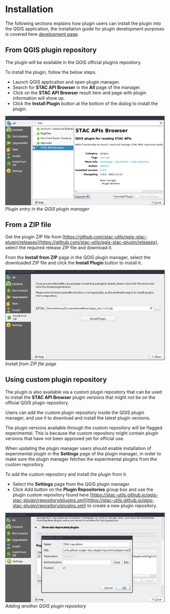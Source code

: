  
# Installation
The following sections explains how plugin users can install the plugin into the QGIS application, the
installation guide for plugin development purposes is covered here [development page](./development).

## From QGIS plugin repository
The plugin will be available in the QGIS official plugins repository.

To install the plugin, follow the below steps.

- Launch QGIS application and open plugin manager.
- Search for **STAC API Browser** in the **All** page of the manager.
- Click on the **STAC API Browser** result item and page with plugin information will show up.
- Click the **Install Plugin** button at the bottom of the dialog to install the plugin.

![image](images/install-from-repository.png)
_Plugin entry in the QGIS plugin manager_

## From a ZIP file

Get the plugin ZIP file from [https://github.com/stac-utils/qgis-stac-plugin/releases](https://github.com/stac-utils/qgis-stac-plugin/releases), select the required
release ZIP file and download it.

From the **Install from ZIP** page in the QGIS plugin manager, select the downloaded ZIP file and click the 
**Install Plugin** button to install it.

![image](images/install-from-zip.png)
_Install from ZIP file page_


## Using custom plugin repository

The plugin is also available via a custom plugin repository that can be used to install 
the **STAC API Browser** plugin versions that might not be on the official QGIS plugin repository.

Users can add the custom plugin repository inside the QGIS plugin manager, and use it to download and 
install the latest plugin versions. 

The plugin versions available through the custom repository will be 
flagged experimental. This is because the custom repository might contain plugin versions that have not been approved yet 
for official use.

When updating the plugin manager users should enable installation of experimental 
plugin in the **Settings** page of the plugin manager, in order to make sure the plugin manager
fetches the experimental plugins from the custom repository.

To add the custom repository and install the plugin from it. 

- Select the **Settings** page from the QGIS plugin manager.
- Click Add button on the **Plugin Repositories** group box and
use the plugin custom repository found here
[https://stac-utils.github.io/qgis-stac-plugin/repository/plugins.xml](https://stac-utils.github.io/qgis-stac-plugin/repository/plugins.xml)
 to create a new plugin repository.

![image](images/add-repository.png)
_Adding another QGIS plugin repository_


